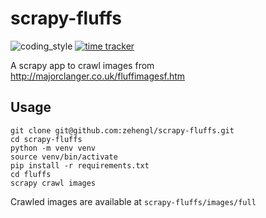 # scrapy-fluffs

![coding_style](https://img.shields.io/badge/code%20style-black-000000.svg)
[![time tracker](https://wakatime.com/badge/github/zehengl/scrapy-fluffs.svg)](https://wakatime.com/badge/github/zehengl/scrapy-fluffs)

A scrapy app to crawl images from http://majorclanger.co.uk/fluffimagesf.htm

## Usage

    git clone git@github.com:zehengl/scrapy-fluffs.git
    cd scrapy-fluffs
    python -m venv venv
    source venv/bin/activate
    pip install -r requirements.txt
    cd fluffs
    scrapy crawl images

Crawled images are available at `scrapy-fluffs/images/full`
